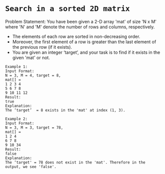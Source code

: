 # `Search in a sorted 2D matrix`

Problem Statement: You have been given a 2-D array 'mat' of size 'N x M' where 'N' and 'M' denote the number of rows and columns, respectively. 
- The elements of each row are sorted in non-decreasing order.
- Moreover, the first element of a row is greater than the last element of the previous row (if it exists). 
- You are given an integer ‘target’, and your task is to find if it exists in the given 'mat' or not.

```
Example 1:
Input Format:
N = 3, M = 4, target = 8,
mat[] = 
1 2 3 4
5 6 7 8 
9 10 11 12
Result:
true
Explanation:
The ‘target’  = 8 exists in the 'mat' at index (1, 3).
```

```
Example 2:
Input Format:
N = 3, M = 3, target = 78,
mat[] = 
1 2 4
6 7 8 
9 10 34
Result:
false
Explanation:
The ‘target' = 78 does not exist in the 'mat'. Therefore in the output, we see 'false'.
```